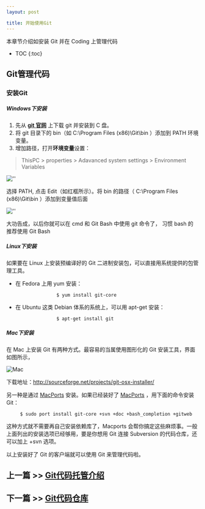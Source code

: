 ```yaml
---
layout: post

title: 开始使用Git
---
```


本章节介绍如安装 Git 并在 Coding 上管理代码

* TOC
{:toc}

## Git管理代码 ###

### 安装Git

##### Windows下安装

1. 先从 **[git 官网](http://git-scm.com/downloads)** 上下载 git 并安装到 C 盘。
2. 将 git 目录下的 bin（如 C:\Program Files (x86)\Git\bin ）添加到 PATH 环境变量。
3. 增加路径，打开**环境变量**设置：

>   ThisPC > properties > Adavanced system settings > Environment Variables 

 ![''](https://dn-coding-net-production-pp.qbox.me/f117c387-5655-47d0-9d57-6205a3adf54b.jpg) 

选择 PATH, 点击 Edit（如红框所示）。将 bin 的路径（ C:\Program Files (x86)\Git\bin ）添加到变量值后面

 ![''](https://dn-coding-net-production-pp.qbox.me/7f1b2ce6-2fa0-4995-850a-7a15bf31c584.jpg) 

大功告成，以后你就可以在 cmd 和 Git Bash 中使用 git 命令了， 习惯 bash 的推荐使用 Git Bash


##### Linux下安装

如果要在 Linux 上安装预编译好的 Git 二进制安装包，可以直接用系统提供的包管理工具。

- 在 Fedora 上用 yum 安装：
 
                     $ yum install git-core

- 在 Ubuntu 这类 Debian 体系的系统上，可以用 apt-get 安装：

                     $ apt-get install git

##### Mac下安装

在 Mac 上安装 Git 有两种方式。最容易的当属使用图形化的 Git 安装工具，界面如图所示，

![Mac](https://dn-coding-net-production-pp.qbox.me/66fc93ff-4e42-4b19-a4a0-89caa21e6722.png)

下载地址：http://sourceforge.net/projects/git-osx-installer/


另一种是通过 [MacPorts](http://www.macports.org) 安装。如果已经装好了 [MacPorts](http://www.macports.org) ，用下面的命令安装 Git：

         $ sudo port install git-core +svn +doc +bash_completion +gitweb

这种方式就不需要再自己安装依赖库了，Macports 会帮你搞定这些麻烦事。一般上面列出的安装选项已经够用，要是你想用 Git 连接 Subversion 的代码仓库，还可以加上 +svn 选项。


以上安装好了 Git 的客户端就可以使用 Git 来管理代码啦。


## 上一篇 >> [Git代码托管介绍](/help/doc/git/introduction.html)

## 下一篇 >> [Git代码仓库](/help/doc/git/repository.html)